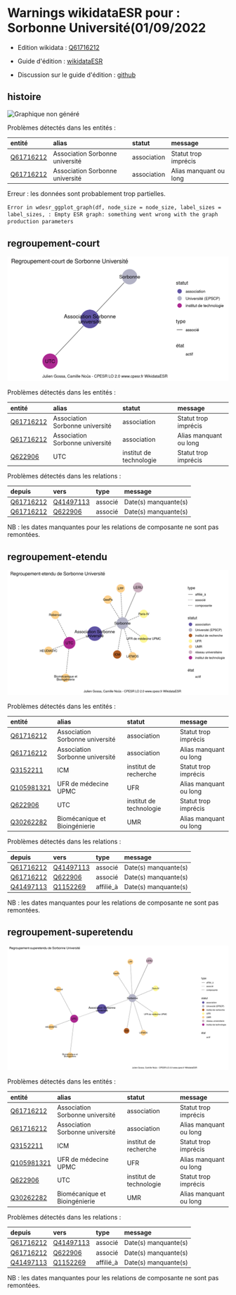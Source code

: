 Warnings wikidataESR pour : Sorbonne Université(01/09/2022
================

- Edition wikidata : [Q61716212](https://www.wikidata.org/wiki/Q61716212)
- Guide d'édition : [wikidataESR](https://github.com/cpesr/wikidataESR/)

- Discussion sur le guide d'édition : [github](https://github.com/cpesr/wikidataESR/issues)



## histoire 

![Graphique non généré](Q61716212-histoire.png) 

Problèmes détectés dans les entités :

|entité                                               |alias                           |statut      |message                |
|:----------------------------------------------------|:-------------------------------|:-----------|:----------------------|
|[Q61716212](https://www.wikidata.org/wiki/Q61716212) |Association Sorbonne université |association |Statut trop imprécis   |
|[Q61716212](https://www.wikidata.org/wiki/Q61716212) |Association Sorbonne université |association |Alias manquant ou long |

 


Erreur : les données sont probablement trop partielles.
```
Error in wdesr_ggplot_graph(df, node_size = node_size, label_sizes = label_sizes, : Empty ESR graph: something went wrong with the graph production parameters

``` 



## regroupement-court 

![Graphique non généré](Q61716212-regroupement-court.png) 

Problèmes détectés dans les entités :

|entité                                               |alias                           |statut                  |message                |
|:----------------------------------------------------|:-------------------------------|:-----------------------|:----------------------|
|[Q61716212](https://www.wikidata.org/wiki/Q61716212) |Association Sorbonne université |association             |Statut trop imprécis   |
|[Q61716212](https://www.wikidata.org/wiki/Q61716212) |Association Sorbonne université |association             |Alias manquant ou long |
|[Q622906](https://www.wikidata.org/wiki/Q622906)     |UTC                             |institut de technologie |Statut trop imprécis   |

Problèmes détectés dans les relations :

|depuis                                               |vers                                                 |type    |message              |
|:----------------------------------------------------|:----------------------------------------------------|:-------|:--------------------|
|[Q61716212](https://www.wikidata.org/wiki/Q61716212) |[Q41497113](https://www.wikidata.org/wiki/Q41497113) |associé |Date(s) manquante(s) |
|[Q61716212](https://www.wikidata.org/wiki/Q61716212) |[Q622906](https://www.wikidata.org/wiki/Q622906)     |associé |Date(s) manquante(s) |

NB : les dates manquantes pour les relations de composante ne sont pas remontées. 



## regroupement-etendu 

![Graphique non généré](Q61716212-regroupement-etendu.png) 

Problèmes détectés dans les entités :

|entité                                                 |alias                           |statut                  |message                |
|:------------------------------------------------------|:-------------------------------|:-----------------------|:----------------------|
|[Q61716212](https://www.wikidata.org/wiki/Q61716212)   |Association Sorbonne université |association             |Statut trop imprécis   |
|[Q61716212](https://www.wikidata.org/wiki/Q61716212)   |Association Sorbonne université |association             |Alias manquant ou long |
|[Q3152211](https://www.wikidata.org/wiki/Q3152211)     |ICM                             |institut de recherche   |Statut trop imprécis   |
|[Q105981321](https://www.wikidata.org/wiki/Q105981321) |UFR de médecine UPMC            |UFR                     |Alias manquant ou long |
|[Q622906](https://www.wikidata.org/wiki/Q622906)       |UTC                             |institut de technologie |Statut trop imprécis   |
|[Q30262282](https://www.wikidata.org/wiki/Q30262282)   |Biomécanique et Bioingénierie   |UMR                     |Alias manquant ou long |

Problèmes détectés dans les relations :

|depuis                                               |vers                                                 |type      |message              |
|:----------------------------------------------------|:----------------------------------------------------|:---------|:--------------------|
|[Q61716212](https://www.wikidata.org/wiki/Q61716212) |[Q41497113](https://www.wikidata.org/wiki/Q41497113) |associé   |Date(s) manquante(s) |
|[Q61716212](https://www.wikidata.org/wiki/Q61716212) |[Q622906](https://www.wikidata.org/wiki/Q622906)     |associé   |Date(s) manquante(s) |
|[Q41497113](https://www.wikidata.org/wiki/Q41497113) |[Q1152269](https://www.wikidata.org/wiki/Q1152269)   |affilié_à |Date(s) manquante(s) |

NB : les dates manquantes pour les relations de composante ne sont pas remontées. 



## regroupement-superetendu 

![Graphique non généré](Q61716212-regroupement-superetendu.png) 

Problèmes détectés dans les entités :

|entité                                                 |alias                           |statut                  |message                |
|:------------------------------------------------------|:-------------------------------|:-----------------------|:----------------------|
|[Q61716212](https://www.wikidata.org/wiki/Q61716212)   |Association Sorbonne université |association             |Statut trop imprécis   |
|[Q61716212](https://www.wikidata.org/wiki/Q61716212)   |Association Sorbonne université |association             |Alias manquant ou long |
|[Q3152211](https://www.wikidata.org/wiki/Q3152211)     |ICM                             |institut de recherche   |Statut trop imprécis   |
|[Q105981321](https://www.wikidata.org/wiki/Q105981321) |UFR de médecine UPMC            |UFR                     |Alias manquant ou long |
|[Q622906](https://www.wikidata.org/wiki/Q622906)       |UTC                             |institut de technologie |Statut trop imprécis   |
|[Q30262282](https://www.wikidata.org/wiki/Q30262282)   |Biomécanique et Bioingénierie   |UMR                     |Alias manquant ou long |

Problèmes détectés dans les relations :

|depuis                                               |vers                                                 |type      |message              |
|:----------------------------------------------------|:----------------------------------------------------|:---------|:--------------------|
|[Q61716212](https://www.wikidata.org/wiki/Q61716212) |[Q41497113](https://www.wikidata.org/wiki/Q41497113) |associé   |Date(s) manquante(s) |
|[Q61716212](https://www.wikidata.org/wiki/Q61716212) |[Q622906](https://www.wikidata.org/wiki/Q622906)     |associé   |Date(s) manquante(s) |
|[Q41497113](https://www.wikidata.org/wiki/Q41497113) |[Q1152269](https://www.wikidata.org/wiki/Q1152269)   |affilié_à |Date(s) manquante(s) |

NB : les dates manquantes pour les relations de composante ne sont pas remontées. 

